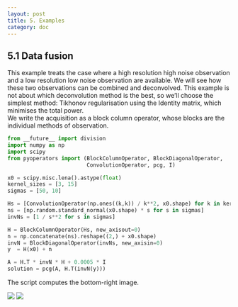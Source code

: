 ```yaml
---
layout: post
title: 5. Examples
category: doc
---
```


5.1 <a name="data_fusion"></a>Data fusion
-----------------------------------------

This example treats the case where a high resolution high noise
observation and a low resolution low noise observation are available. We
will see how these two observations can be combined and deconvolved.
This example is not about which deconvolution method is the best, so
we’ll choose the simplest method: Tikhonov regularisation using the
Identity matrix, which minimises the total power.  
We write the acquisition as a block column operator, whose blocks are
the individual methods of observation.

```python
from __future__ import division
import numpy as np
import scipy
from pyoperators import (BlockColumnOperator, BlockDiagonalOperator,
                         ConvolutionOperator, pcg, I)

x0 = scipy.misc.lena().astype(float)
kernel_sizes = [3, 15]
sigmas = [50, 10]

Hs = [ConvolutionOperator(np.ones((k,k)) / k**2, x0.shape) for k in kernel_sizes]
ns = [np.random.standard_normal(x0.shape) * s for s in sigmas]
invNs = [1 / s**2 for s in sigmas]

H = BlockColumnOperator(Hs, new_axisout=0)
n = np.concatenate(ns).reshape((2,) + x0.shape)
invN = BlockDiagonalOperator(invNs, new_axisin=0)
y  = H(x0) + n

A = H.T * invN * H + 0.0005 * I
solution = pcg(A, H.T(invN(y)))
```

The script computes the bottom-right image.

<img src="figures/lena3_orig.png">

<img src="figures/lena3_deconvolved.png">
